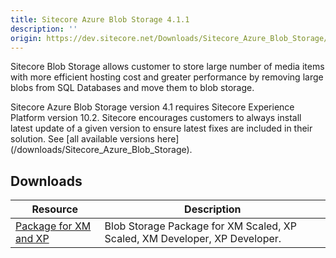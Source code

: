 ```yaml
---
title: Sitecore Azure Blob Storage 4.1.1
description: ''
origin: https://dev.sitecore.net/Downloads/Sitecore_Azure_Blob_Storage/1x/Sitecore_Azure_Blob_Storage_411
---
```


Sitecore Blob Storage allows customer to store large number of media items with more efficient hosting cost and greater performance by removing large blobs from SQL Databases and move them to blob storage.

  <Alert variant='warning' mb={4}>
    <AlertIcon />
    Sitecore Azure Blob Storage version 4.1 requires Sitecore Experience Platform version 10.2.
  </Alert>
  
  <Alert variant='warning' mb={4}>
    <AlertIcon />
    Sitecore encourages customers to always install latest update of a given version to ensure latest fixes are included in their solution. See [all available versions here](/downloads/Sitecore_Azure_Blob_Storage).
  </Alert>
  

## Downloads

 | Resource | Description |
 | --- | --- |
 | [Package for XM and XP](https://scdp.blob.core.windows.net/downloads/Sitecore%20Azure%20Blob%20Storage/1x/Sitecore%20Azure%20Blob%20Storage%20411/Secure/Sitecore.BlobStorageProvider%204.1.1%20rev.%2000677.scwdp.zip) | Blob Storage Package for XM Scaled, XP Scaled, XM Developer, XP Developer. |